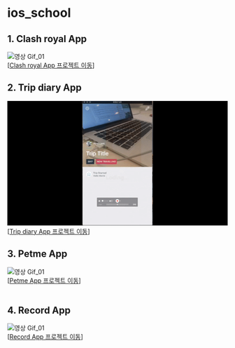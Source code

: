 # ios_school

## 1. Clash royal App
![영상 Gif_01](https://c1.staticflickr.com/1/684/32657036441_e694ddaec1_z.jpg "이미지제목")
<br/>
[[Clash royal App 프로젝트 이동](https://github.com/whalebab86/ios_school/tree/master/Project/ClashRoyale "자판기 프로젝트")]

## 2. Trip diary App
![영상 Gif_01](https://github.com/whalebab86/ios_school/blob/master/etc/trip_diary_01.gif "이미지제목")
<br/>
[[Trip diary App 프로젝트 이동](https://github.com/whalebab86/ios_school/tree/master/Project/CustomTableViewCell "여행다이어리 프로젝트")]

## 3. Petme App
![영상 Gif_01](https://github.com/BaekJinCho/PetmeApp/blob/master/Image/ezgif.com-video-to-gif.gif?raw=true "이미지제목")
<br/>
[[Petme App 프로젝트 이동](https://github.com/BaekJinCho/PetmeApp "펫미 프로젝트")]  
<br/>

## 4. Record App
![영상 Gif_01]( "이미지제목")
<br/>
[[Record App 프로젝트 이동](https://github.com/whalebab86/Record_IOS "펫미 프로젝트")]  
<br/>
